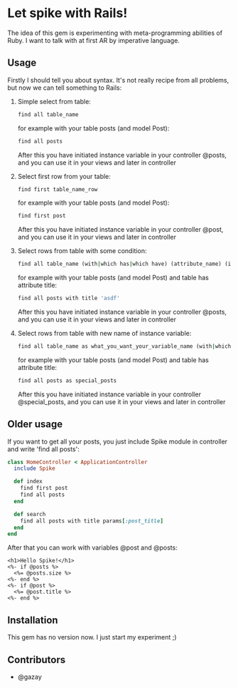 # Let spike with Rails!

The idea of this gem is experimenting with meta-programming abilities of Ruby. I want to talk with at first AR by imperative language.

## Usage

Firstly I should tell you about syntax. It's not really recipe from all problems, but now we can tell something to Rails:

1.  Simple select from table:

    ```ruby
    find all table_name
    ```

    for example with your table posts (and model Post):

    ```ruby
    find all posts
    ```

    After this you have initiated instance variable in your controller @posts, and you can use it in your views and later in controller

2.  Select first row from your table:

    ```ruby
    find first table_name_row
    ```

    for example with your table posts (and model Post):

    ```ruby
    find first post
    ```

    After this you have initiated instance variable in your controller @post, and you can use it in your views and later in controller

3.  Select rows from table with some condition:

    ```ruby
    find all table_name (with|which has|which have) (attribute_name) (id as numeric|'string in quotes')
    ```

    for example with your table posts (and model Post) and table has attribute title:

    ```ruby
    find all posts with title 'asdf'
    ```

    After this you have initiated instance variable in your controller @posts, and you can use it in your views and later in controller

4.  Select rows from table with new name of instance variable:

    ```ruby
    find all table_name as what_you_want_your_variable_name (with|which has|which have) (attribute_name) (id as numeric|'string in quotes')
    ```

    for example with your table posts (and model Post) and table has attribute title:

    ```ruby
    find all posts as special_posts
    ```

    After this you have initiated instance variable in your controller @special_posts, and you can use it in your views and later in controller

## Older usage

If you want to get all your posts, you just include Spike module in controller and write 'find all posts':

```ruby
class HomeController < ApplicationController
  include Spike

  def index
    find first post
    find all posts
  end

  def search
    find all posts with title params[:post_title]
  end
end
```

After that you can work with variables @post and @posts:

```erb
<h1>Hello Spike!</h1>
<%- if @posts %>
  <%= @posts.size %>
<%- end %>
<%- if @post %>
  <%= @post.title %>
<%- end %>
```

## Installation

This gem has no version now. I just start my experiment ;)

## Contributors

* @gazay
